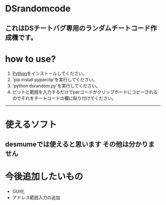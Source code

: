 # DSrandomcode
これはDSチートバグ専用のランダムチートコード作成機です。
---
# how to use?
1. [Python](https://www.python.org/)をインストールしてください。
1. 'pip install pyparclip'を実行してください。
1. 'python dsrandom.py'を実行してください。
1. ビットと範囲を入力するだけでparコードがクリップボードにコピーされるのでそれをチートコードの欄に貼り付けてください。
---
# 使えるソフト
desmumeでは使えると思います
その他は分かりません
---
# 今後追加したいもの
- GUI化
- アドレス範囲入力の追加

